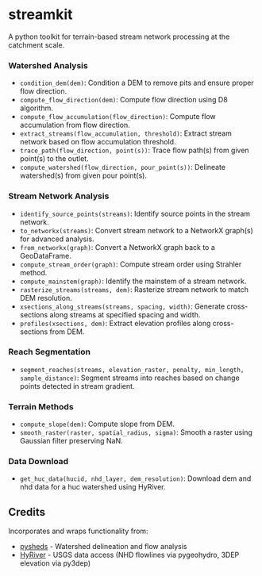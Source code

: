 # streamkit

A python toolkit for terrain-based stream network processing at the catchment scale.

### Watershed Analysis
- `condition_dem(dem)`: Condition a DEM to remove pits and ensure proper flow direction.
- `compute_flow_direction(dem)`: Compute flow direction using D8 algorithm.
- `compute_flow_accumulation(flow_direction)`: Compute flow accumulation from flow direction.
- `extract_streams(flow_accumulation, threshold)`: Extract stream network based on flow accumulation threshold.
- `trace_path(flow_direction, point(s))`: Trace flow path(s) from given point(s) to the outlet.
- `compute_watershed(flow_direction, pour_point(s))`: Delineate watershed(s) from given pour point(s).

### Stream Network Analysis
- `identify_source_points(streams)`: Identify source points in the stream network.
- `to_networkx(streams)`: Convert stream network to a NetworkX graph(s) for advanced analysis.
- `from_networkx(graph)`: Convert a NetworkX graph back to a GeoDataFrame.
- `compute_stream_order(graph)`: Compute stream order using Strahler method.
- `compute_mainstem(graph)`: Identify the mainstem of a stream network.
- `rasterize_streams(streams, dem)`: Rasterize stream network to match DEM resolution.
- `xsections_along_streams(streams, spacing, width)`: Generate cross-sections along streams at specified spacing and width.
- `profiles(xsections, dem)`: Extract elevation profiles along cross-sections from DEM.

### Reach Segmentation
- `segment_reaches(streams, elevation_raster, penalty, min_length, sample_distance)`: Segment streams into reaches based on change points detected in stream gradient.

### Terrain Methods
- `compute_slope(dem)`: Compute slope from DEM.
- `smooth_raster(raster, spatial_radius, sigma)`: Smooth a raster using Gaussian filter preserving NaN.

### Data Download
- `get_huc_data(hucid, nhd_layer, dem_resolution)`: Download dem and nhd data for a huc watershed using HyRiver.

## Credits
Incorporates and wraps functionality from:

- [pysheds](https://github.com/mdbartos/pysheds) - Watershed delineation and flow analysis
- [HyRiver](https://github.com/hyriver/HyRiver) - USGS data access (NHD flowlines via pygeohydro, 3DEP elevation via py3dep)
